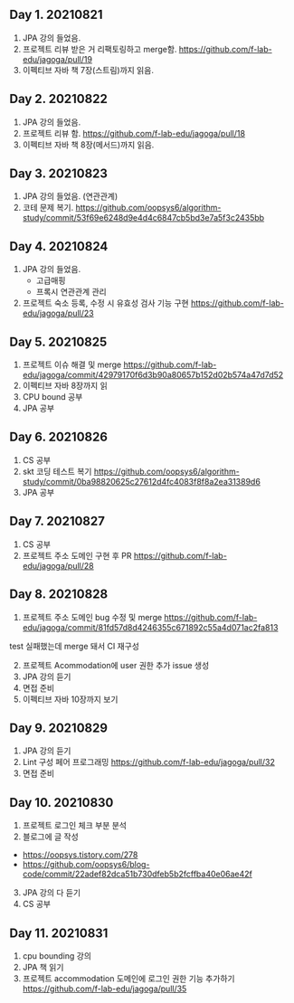 ## Day 1. 20210821

1. JPA 강의 들었음.
2. 프로젝트 리뷰 받은 거 리팩토링하고 merge함.
https://github.com/f-lab-edu/jagoga/pull/19
3. 이펙티브 자바 책 7장(스트림)까지 읽음.

## Day 2. 20210822

1. JPA 강의 들었음.
2. 프로젝트 리뷰 함.
https://github.com/f-lab-edu/jagoga/pull/18
3. 이펙티브 자바 책 8장(메서드)까지 읽음.

## Day 3. 20210823

1. JPA 강의 들었음. (연관관계)
2. 코테 문제 복기.
https://github.com/oopsys6/algorithm-study/commit/53f69e6248d9e4d4c6847cb5bd3e7a5f3c2435bb

## Day 4. 20210824

1. JPA 강의 들었음.
    * 고급매핑
    * 프록시 연관관계 관리
2. 프로젝트 숙소 등록, 수정 시 유효성 검사 기능 구현
https://github.com/f-lab-edu/jagoga/pull/23

## Day 5. 20210825

1. 프로젝트 이슈 해결 및 merge
https://github.com/f-lab-edu/jagoga/commit/42979170f6d3b90a80657b152d02b574a47d7d52
2. 이펙티브 자바 8장까지 읽
3. CPU bound 공부
4. JPA 공부

## Day 6. 20210826

1. CS 공부
2. skt 코딩 테스트 복기
https://github.com/oopsys6/algorithm-study/commit/0ba98820625c27612d4fc4083f8f8a2ea31389d6
3. JPA 공부

## Day 7. 20210827

1. CS 공부
2. 프로젝트 주소 도메인 구현 후 PR
https://github.com/f-lab-edu/jagoga/pull/28

## Day 8. 20210828

1. 프로젝트 주소 도메인 bug 수정 및 merge
https://github.com/f-lab-edu/jagoga/commit/81fd57d8d4246355c671892c55a4d071ac2fa813

test 실패했는데 merge 돼서 CI 재구성

2. 프로젝트 Acommodation에 user 권한 추가 issue 생성
3. JPA 강의 듣기
4. 면접 준비
5. 이펙티브 자바 10장까지 보기

## Day 9. 20210829

1. JPA 강의 듣기
2. Lint 구성 페어 프로그래밍
https://github.com/f-lab-edu/jagoga/pull/32
3. 면접 준비

## Day 10. 20210830

1. 프로젝트 로그인 체크 부분 분석
2. 블로그에 글 작성
* https://oopsys.tistory.com/278
* https://github.com/oopsys6/blog-code/commit/22adef82dca51b730dfeb5b2fcffba40e06ae42f
3. JPA 강의 다 듣기
4. CS 공부

## Day 11. 20210831

1. cpu bounding 강의
2. JPA 책 읽기
3. 프로젝트 accommodation 도메인에 로그인 권한 기능 추가하기
https://github.com/f-lab-edu/jagoga/pull/35
